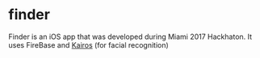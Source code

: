 # finder
Finder is an iOS app that was developed during Miami 2017 Hackhaton. It uses FireBase and [Kairos](https://www.kairos.com/features) (for facial recognition)

